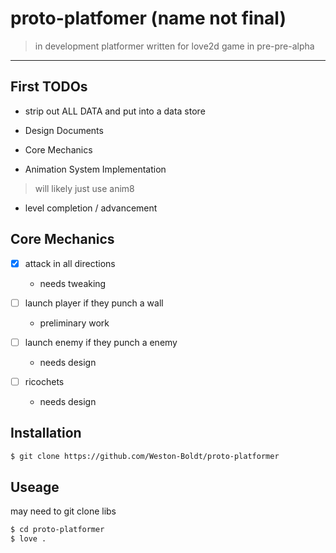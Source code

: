 # proto-platfomer (name not final)
> in development platformer written for love2d
> game in pre-pre-alpha

---

## First TODOs

- strip out ALL DATA and put into a data store

- Design Documents

- Core Mechanics

- Animation System Implementation
> will likely just use anim8

- level completion / advancement

## Core Mechanics

- [x] attack in all directions
    - needs tweaking

- [ ] launch player if they punch a wall
    - preliminary work

- [ ] launch enemy if they punch a enemy
    - needs design

- [ ] ricochets
    - needs design

## Installation

```sh
$ git clone https://github.com/Weston-Boldt/proto-platformer
```

## Useage
may need to git clone libs

```sh
$ cd proto-platformer
$ love .
```

